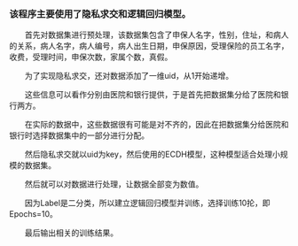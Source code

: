 ### 该程序主要使用了隐私求交和逻辑回归模型。

&emsp;&emsp;首先对数据集进行预处理，该数据集包含了申保人名字，性别，住址，和病人的关系，病人名字，病人编号，病人出生日期，申保原因，受理保险的员工名字，收费，受理时间，申保次数，家属个数，真假。

&emsp;&emsp;为了实现隐私求交，还对数据添加了一维uid，从1开始递增。

&emsp;&emsp;这些信息可以看作分别由医院和银行提供，于是首先把数据集分给了医院和银行两方。

&emsp;&emsp;在实际的数据中，这些数据很有可能是对不齐的，因此在把数据集分给医院和银行时选择数据集中的一部分进行分配。

&emsp;&emsp;然后隐私求交就以uid为key，然后使用的ECDH模型，这种模型适合处理小规模的数据集。

&emsp;&emsp;然后就可以对数据进行处理，让数据全部变为数值。

&emsp;&emsp;因为Label是二分类，所以建立逻辑回归模型并训练，选择训练10抡，即Epochs=10。

&emsp;&emsp;最后输出相关的训练结果。